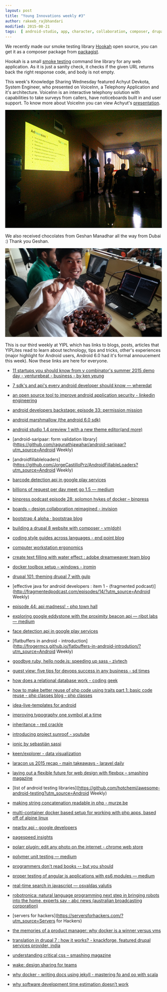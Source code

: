 ```yaml
---
layout: post
title: "Young Innovations weekly #3"
author: rakeeb_rajbhandari
modified: 2015-08-21
tags:  [ android-studio, app, character, collaboration, composer, drupal7, google developer, laravel, mysql, photo edit, photo editor, picture edit, podcast, ruby, symbol, tech, testing, traits, android, android-libraries, angular, animation, api, bootstrap, chromeextension, code reuse, css, data, database, datavisualization, design share, devops, docker, drupal, drupal8, flexbox, go, google, google-play-services, gulp, inheritance, ionic, ios, javascript, jekyll, js, laraconrecap, mobile, mobile-tech, nodejs, php, podcast, productmgmt, programming, robot, sass, security, server, solar, startups, string concatenation, svg, symbolguide, testing, testwebspeed, tools, translation, wake, workstation-ergonomics]
---
```


We recently made our smoke testing library [Hookah](https://github.com/younginnovations/hookah) open source, you can get it as a composer package from [packagist](https://packagist.org/packages/yipl/hookah). 

Hookah is a small [smoke testing](http://bit.ly/1huFGnR) command line library for any web application. As it is just a sanity check, it checks if the given URL returns back the right response code, and body is not empty.

This week's Knowledge Sharing Wednesday featured Achyut Devkota, System Engineer, who presented on VoiceInn, a Telephony Application and it's architecture. VoiceInn is an interactive telephony solution with capabilities to take surveys from callers, have noticeboards built in and user support. To know more about VoiceInn you can view Achyut's [presentation](https://speakerdeck.com/achyutdev/telephony-application-voiceinn-and-its-architecture).   

![Presentation on VoiceInn by Achyut](/images/weekly03/Achyut_VoiceInn_KSW.jpg)

<!--more-->

We also received chocolates from Geshan Manadhar all the way from Dubai :) Thank you Geshan.

![Double dating ;)](/images/weekly03/Chocolates.jpg)

This is our third weekly at YIPL which has links to blogs, posts, articles that YIPLites read to learn about technology, tips and tricks, other's experiences (major highlight for Android users, Android 6.0 had it's formal annoucement this week). Now these links are here for everyone.  

* [11 startups you should know from y combinator's summer 2015 demo day - venturebeat - business - by ken yeung](http://venturebeat.com/2015/08/19/11-startups-you-should-know-from-y-combinators-summer-2015-demo-day/)

* [7 sdk's and api's every android developer should know — wheredat](http://wheredatapp.com/blog/2015/8/17/sdks-and-apis-every-android-developer-should-know)

* [an open source tool to improve android application security - linkedin engineering](http://engineering.linkedin.com/security/open-source-tool-improve-android-application-security)

* [android developers backstage: episode 33: permission mission](http://androidbackstage.blogspot.com/2015/08/episode-33-permission-mission.html)

* [android marshmallow (the android 6.0 sdk)](http://android-developers.blogspot.com/2015/08/m-developer-preview-3-final-sdk.html)

* [android studio 1.4 preview 1 with a new theme editor(and more)](http://tools.android.com/recent/androidstudio14preview1incanarychannel)

* [android-saripaar: form validation library](https://github.com/ragunathjawahar/android-saripaar?utm_source=Android Weekly)

* [androidfillableloaders](https://github.com/JorgeCastilloPrz/AndroidFillableLoaders?utm_source=Android Weekly)

* [barcode detection api in google play services](http://android-developers.blogspot.com/2015/08/barcode-detection-in-google-play.html)

* [billions of request per day meet go 1.5 — medium](https://medium.com/@robin.verlangen/billions-of-request-per-day-meet-go-1-5-362bfefa0911)

* [binpress podcast episode 28: solomon hykes of docker – binpress](http://www.binpress.com/blog/2015/02/17/podcast-28-solomon-hykes-docker/)

* [boards – design collaboration reimagined - invision](http://www.invisionapp.com/new-features/39/boards-design-collaboration-reimagined)

* [bootstrap 4 alpha · bootstrap blog](http://blog.getbootstrap.com/2015/08/19/bootstrap-4-alpha/)

* [building a drupal 8 website with composer - vm(doh)](http://www.vmdoh.com/blog/building-drupal-8-website-composer)

* [coding style guides across languages - end point blog](http://blog.endpoint.com/2015/08/coding-style-guides-across-languages.html)

* [computer workstation ergonomics](http://blog.codinghorror.com/computer-workstation-ergonomics/)

* [create text filling with water effect : adobe dreamweaver team blog](https://blogs.adobe.com/dreamweaver/2015/08/create-a-text-filling-with-water-effect.html)

* [docker toolbox setup – windows - iromin](http://rominirani.com/2015/08/15/docker-toolbox-setup-windows/?mkt_tok=3RkMMJWWfF9wsRonuqTMZKXonjHpfsX57uUsUaa3lMI/0ER3fOvrPUfGjI4ATsVhI+SLDwEYGJlv6SgFQ7LMMaZq1rgMXBk=)

* [drupal 101: theming drupal 7 with gulp](http://www.chenhuijing.com/blog/drupal-101-theming-with-gulp/)

* [effective java for android developers : item 1 - (fragmented podcast)](http://fragmentedpodcast.com/episodes/14/?utm_source=Android Weekly)

* [episode 44: api madness! - php town hall](http://phptownhall.com/blog/2015/07/22/episode-44-api-madness/)

* [exploring google eddystone with the proximity beacon api — ribot labs — medium](https://medium.com/ribot-labs/exploring-google-eddystone-with-the-proximity-beacon-api-bc9256c97e05?mc_cid=5e6ec8b400)

* [face detection api in google play services](http://android-developers.blogspot.com/2015/08/face-detection-in-google-play-services.html)

* [flatbuffers in android - introduction](http://frogermcs.github.io/flatbuffers-in-android-introdution/?utm_source=Android Weekly)

* [goodbye ruby, hello node.js: speeding up sass - zivtech](https://www.zivtech.com/blog/goodbye-ruby-hello-nodejs-speeding-sass)

* [guest view: five tips for devops success in any business - sd times](http://sdtimes.com/guest-view-five-tips-for-devops-success-in-any-business/)

* [how does a relational database work - coding geek](http://coding-geek.com/how-databases-work/)

* [how to make better reuse of php code using traits part 1: basic code reuse - php classes blog - php classes](http://www.phpclasses.org/blog/post/305-How-to-Make-Better-Reuse-of-PHP-Code-using-Traits-Part-1-Basic-Code-Reuse.html)

* [idea-live-templates for android](https://github.com/keyboardsurfer/idea-live-templates)

* [improving typography one symbol at a time](http://www.symbol.guide/)

* [inheritance - red crackle](http://redcrackle.com//blog/drupal-8/php-inheritance)

* [introducing project sunroof - youtube](https://www.youtube.com/watch?v=_BXf_h8tEes)

* [ionic by sebastián sassi](http://slides.com/sebastiansassi/ionic)

* [keen/explorer - data visualization](https://github.com/keen/explorer)

* [laracon us 2015 recap - main takeaways - laravel daily](http://laraveldaily.com/laracon-us-2015-recap-main-takeaways/)

* [laying out a flexible future for web design with flexbox – smashing magazine](http://www.smashingmagazine.com/2015/08/flexible-future-for-web-design-with-flexbox/)

* [list of android testing libraries](https://github.com/hotchemi/awesome-android-testing?utm_source=Android Weekly)

* [making string concatenation readable in php - murze.be](https://murze.be/2015/08/making-string-concatenation-readable-in-php/)

* [multi-container docker based setup for working with php apps, based off of alpine linux](https://github.com/dydx/alpine-nginx-php-mariadb)

* [nearby api -  google developers](https://developers.google.com/nearby/?hl=en)

* [pagespeed insights](https://developers.google.com/speed/pagespeed/insights/)

* [polarr plugin: edit any photo on the internet - chrome web store](https://chrome.google.com/webstore/detail/polarr-plugin-edit-any-ph/fhggacdeldojnpbgknpipalghlkbcimk)

* [polymer unit testing — medium](https://medium.com/@granze/polymer-unit-testing-d6a69910dc31)

* [programmers don't read books -- but you should](http://blog.codinghorror.com/programmers-dont-read-books-but-you-should/)

* [proper testing of angular js applications with es6 modules — medium](https://medium.com/@tomastrajan/proper-testing-of-angular-js-applications-with-es6-modules-8cf31113873f)

* [real-time search in javascript — osvaldas valutis](http://osvaldas.info/real-time-search-in-javascript)

* [robotronica: natural language programming next step in bringing robots into the home, experts say - abc news (australian broadcasting corporation)](http://www.abc.net.au/news/2015-08-18/robotronica-natural-language-programming-next-step-home-robots/6686974?site=science/news)

* [servers for hackers](https://serversforhackers.com/?utm_source=Servers for Hackers)

* [the memories of a product manager: why docker is a winner versus vms](http://my-inner-voice.blogspot.ae/2015/08/why-docker-is-winner-versus-vms.html?mkt_tok=3RkMMJWWfF9wsRonuqTMZKXonjHpfsX57uUsUaa3lMI/0ER3fOvrPUfGjI4ATsVhI+SLDwEYGJlv6SgFQ7LMMaZq1rgMXBk=)

* [translation in drupal 7 : how it works? - knackforge, featured drupal services provider, india](http://knackforge.com/blog/sasikumar/translation-drupal-7-how-it-works)

* [understanding critical css – smashing magazine](http://www.smashingmagazine.com/2015/08/understanding-critical-css/)

* [wake: design sharing for teams](https://wake.io/)

* [why docker - writing docs using jekyll - mastering fp and oo with scala](http://blog.jaceklaskowski.pl/2015/08/17/why-docker-writing-docs-using-jekyll.html?mkt_tok=3RkMMJWWfF9wsRonuqTMZKXonjHpfsX57uUsUaa3lMI/0ER3fOvrPUfGjI4ATsVhI+SLDwEYGJlv6SgFQ7LMMaZq1rgMXBk=)

* [why software development time estimation doesn’t work ](https://medium.com/innoarchitech-innovation-architecture-technology/why-software-development-time-estimation-doesn-t-work-alternatives-423b9a5c4219)
